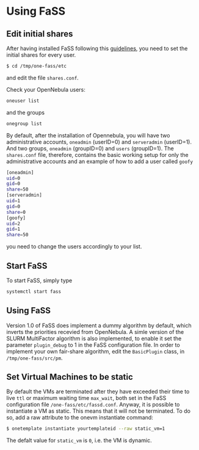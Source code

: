 # Using FaSS

## Edit initial shares
After having installed FaSS following this [guidelines](https://github.com/indigo-dc/one-fass/blob/indigo-test/doc/install.md), you need to set the initial shares for every user.

```bash
$ cd /tmp/one-fass/etc
```
and edit the file ```shares.conf```.

Check your OpenNebula users:
```bash 
oneuser list
```
and the groups
```bash 
onegroup list
```

By default, after the installation of Opennebula, you will have two administrative accounts, ```oneadmin``` (userID=0) and ```serveradmin``` (userID=1). And two groups, ```oneadmin``` (groupID=0) and ```users``` (groupID=1).
The ```shares.conf``` file, therefore, contains the basic working setup for only the administrative accounts and an example of how to add a user called ```goofy```
```bash
[oneadmin]
uid=0
gid=0
share=50
[serveradmin]
uid=1
gid=0
share=0
[goofy]
uid=2
gid=1
share=50
```
you need to change the users accordingly to your list.

## Start FaSS
To start FaSS, simply type 
```bash
systemctl start fass
```

## Using FaSS
Version 1.0 of FaSS does implement a dummy algorithm by default, which inverts the priorities recevied from OpenNebula. A simle version of the SLURM MultiFactor algorithm is also implemented, to enable it set the parameter ```plugin_debug``` to 1 in the FaSS configuration file.
In order to implement your own fair-share algorithm, edit the ```BasicPlugin``` class, in ```/tmp/one-fass/src/pm```.

## Set Virtual Machines to be static
By default the VMs are terminated after they have exceeded their time to live ```ttl``` or maximum waiting time ```max_wait```, both set in the FaSS configuration file ```/one-fass/etc/fassd.conf```. Anyway, it is possible to instantiate a VM as static. This means that it will not be terminated. To do so, add a raw attribute to the onevm instantiate command:
```bash
$ onetemplate instantiate yourtemplateid --raw static_vm=1
```
The defalt value for ```static_vm``` is ```0```, i.e. the VM is dynamic. 

